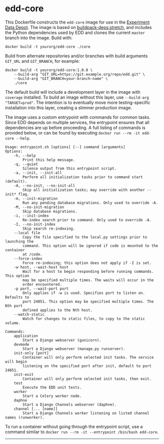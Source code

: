 # edd-core

This Dockerfile constructs the `edd-core` image for use in the [Experiment Data Depot][1]. The
image is based on [buildpack-deps:stretch][2], and includes the Python dependencies used by EDD
and clones the current `master` branch into the image. Build with:

    docker build -t yourorg/edd-core ./core

Build from alternate repositories and/or branches with build arguments `GIT_URL` and `GIT_BRANCH`,
for example:

    docker build -t yourorg/edd-core:1.0.0 \
        --build-arg "GIT_URL=https://git.example.org/repo/edd.git" \
        --build-arg "GIT_BRANCH=your-branch-name" \
        ./core

The default build will include a development layer in the image with `coverage` installed. To
build an image without this layer, use `--build-arg "TARGET=prod"`. The intention is to eventually
move more testing-specific installation into this layer, creating a slimmer production image.

The image uses a custom entrypoint with commands for common tasks. Since EDD depends on multiple
services, the entrypoint ensures that all dependencies are up before proceeding. A full listing
of commands is provided below, or can be found by executing `docker run --rm -it edd-core --help`.

    Usage: entrypoint.sh [options] [--] command [arguments]
    Options:
        -h, --help
            Print this help message.
        -q, --quiet
            Silence output from this entrypoint script.
        -a, --init, --init-all
            Perform all initialization tasks prior to command start (default).
        -A, --no-init, --no-init-all
            Skip all initialization tasks; may override with another --init* flag.
        -m, --init-migration
            Run any pending database migrations. Only used to override -A.
        -M, --no-init-migration
            Skip database migrations.
        -i, --init-index
            Re-index search prior to command. Only used to override -A.
        -I, --no-init-index
            Skip search re-indexing.
        --local file
            Copy the file specified to the local.py settings prior to launching the
            command. This option will be ignored if code is mounted to the container
            at /code.
        --force-index
            Force re-indexing; this option does not apply if -I is set.
        -w host, --wait-host host
            Wait for a host to begin responding before running commands. This option
            may be specified multiple times. The waits will occur in the
            order encountered.
        -p port, --wait-port port
            Only applies if -w is used. Specifies port to listen on. Defaults to
            port 24051. This option may be specified multiple times. The Nth port
            defined applies to the Nth host.
        --watch-static
            Watch for changes to static files, to copy to the static volume.

    Commands:
        application
            Start a Django webserver (gunicorn).
        devmode
            Start a Django webserver (manage.py runserver).
        init-only [port]
            Container will only perform selected init tasks. The service will begin
            listening on the specified port after init, default to port 24051.
        init-exit
            Container will only perform selected init tasks, then exit.
        test
            Execute the EDD unit tests.
        worker
            Start a Celery worker node.
        daphne
            Start a Django Channels webserver (daphne).
        channel [... [name]]
            Start a Django Channels worker listening on listed channel names (runworker).

To run a container without going through the entrypoint script, use a command similar to
`docker run --rm -it --entrypoint /bin/bash edd-core`.

---------------------------------------------------------------------------------------------------

[1]:    ../../README.md
[2]:    https://hub.docker.com/_/buildpack-deps/
